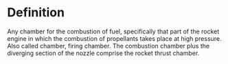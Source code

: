# Definition

Any chamber for the combustion of fuel, specifically that part of the
rocket engine in which the combustion of propellants takes place at high
pressure. Also called chamber, firing chamber. The combustion chamber
plus the diverging section of the nozzle comprise the rocket thrust
chamber.
